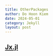 ```yaml
---
title: OtherPackages
author: Do Hoon Kiem
date: 2024-05-01
category: Jekyll
layout: post
---
```


## [Jx.jl](https://github.com/KAIST-ELST/Jx.jl)